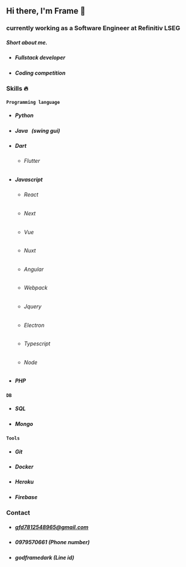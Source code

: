 ## Hi there, I'm Frame 👋

### currently working as a Software Engineer at Refinitiv LSEG
##### Short about me.
- #####  Fullstack developer
- #####  Coding competition
### Skills 🔥

#### `Programming language`
- ##### Python
- ##### Java &nbsp;&nbsp;(swing gui)
- ##### Dart
    - ###### Flutter
- ##### Javascript
    - ###### React
    - ###### Next
    - ###### Vue
    - ###### Nuxt
    - ###### Angular
    - ###### Webpack
    - ###### Jquery
    - ###### Electron
    - ###### Typescript
    - ###### Node
- ##### PHP
#### `DB`
- ##### SQL
- ##### Mongo
#### `Tools`
- ##### Git
- ##### Docker
- ##### Heroku
- ##### Firebase

### Contact
- ##### gfd7812548965@gmail.com
- ##### 0979570661 (Phone number)
- ##### godframedark (Line id)
